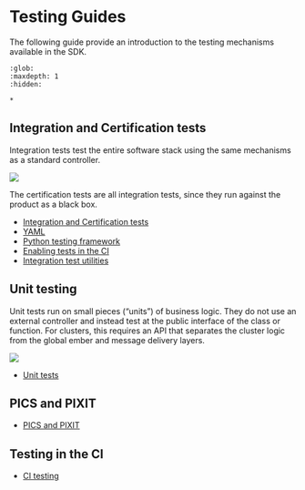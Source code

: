 ﻿# Testing Guides

The following guide provide an introduction to the testing mechanisms available
in the SDK.

```{toctree}
:glob:
:maxdepth: 1
:hidden:

*
```

## Integration and Certification tests

Integration tests test the entire software stack using the same mechanisms as a
standard controller.

![](./img/integration_tests.png)

The certification tests are all integration tests, since they run against the
product as a black box.

-   [Integration and Certification tests](./integration_tests.md)
-   [YAML](./yaml.md)
-   [Python testing framework](./python.md)
-   [Enabling tests in the CI](./ci_testing.md)
-   [Integration test utilities](./integration_test_utilities.md)

## Unit testing

Unit tests run on small pieces (“units”) of business logic. They do not use an
external controller and instead test at the public interface of the class or
function. For clusters, this requires an API that separates the cluster logic
from the global ember and message delivery layers.

![](./img/unit_tests.png)

-   [Unit tests](./unit_testing.md)

## PICS and PIXIT

-   [PICS and PIXIT](./pics_and_pixit.md)

## Testing in the CI

-   [CI testing](./ci_testing.md)

